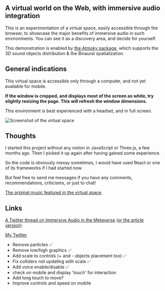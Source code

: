 ## A virtual world on the Web, with immersive audio integration

This is an experimentation of a virtual space, easily accessible through the browser, to showcase the major benefits of immersive audio in such environments. You can see it as a discovery area, and decide for yourself.

This demonstration is enabled by [the Atmoky package](https://atmoky.com/), which supports the 3D sound objects distribution & the Binaural spatialization.

## General indications

This virtual space is accessible only through a computer, and not yet available for mobile.

**If the window is cropped, and displays most of the screen as white, try slightly resizing the page. This will refresh the window dimensions.**

This environment is best experienced with a headset, and in full screen.

![Screenshot of the virtual space](https://cdn.hashnode.com/res/hashnode/image/upload/v1663754118866/hQFj-NZmH.png)

## Thoughts

I started this project without any notion in JavaScript or Three.js, a few months ago. Then I picked it up again after having gained some experience.

So the code is obviously messy sometimes, I would have used React or one of its frameworks if I had started now.

But feel free to send me messages if you have any comments, recommendations, criticisms, or just to chat!

[The original music featured in the virtual space](https://soundcloud.com/completementduper/eternite).

## Links

[A Twitter thread on Immersive Audio in the Metaverse](https://twitter.com/0xpolarzero/status/1572528447565725696) ([or the article version](https://polarzero.hashnode.dev/immersive-audio-in-the-metaverse)).

[My Twitter](https://twitter.com/0xpolarzero)

- Remove particles ✅
- Remove low/high graphics ✅
- Add scale to controls (+ and - objects placement too) ✅
- Fix colliders not updating with scale ✅
- Add voice enable/disable ✅
- check on mobile and display 'touch' for interaction
- Add long touch to move?
- Improve controls and speed on mobile
